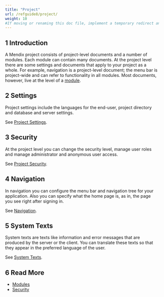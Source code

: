 ```yaml
---
title: "Project"
url: /refguide8/project/
weight: 10
#If moving or renaming this doc file, implement a temporary redirect and let the respective team know they should update the URL in the product. See Mapping to Products for more details.
---
```


## 1 Introduction

A Mendix project consists of project-level documents and a number of modules. Each module can contain many documents. At the project level there are some settings and documents that apply to your project as a whole. For example, navigation is a project-level document; the menu bar is project-wide and can refer to functionality in all modules. Most documents, however, live at the level of a [module](/refguide8/modules/).

## 2 Settings

Project settings include the languages for the end-user, project directory and database and server settings.

See [Project Settings](/refguide8/project-settings/).

## 3 Security

At the project level you can change the security level, manage user roles and manage administrator and anonymous user access.

See [Project Security](/refguide8/project-security/).

## 4 Navigation

In navigation you can configure the menu bar and navigation tree for your application. Also you can specify what the home page is, as in, the page you see right after signing in.

See [Navigation](/refguide8/navigation/).

## 5 System Texts

System texts are texts like information and error messages that are produced by the server or the client. You can translate these texts so that they appear in the preferred language of the user.

See [System Texts](/refguide8/system-texts/).

## 6 Read More

* [Modules](/refguide8/modules/)
* [Security](/refguide8/security/)
